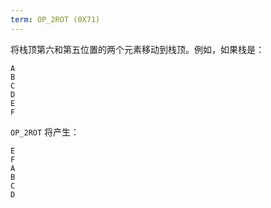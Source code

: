 ```yaml
---
term: OP_2ROT (0X71)
---
```


将栈顶第六和第五位置的两个元素移动到栈顶。例如，如果栈是：

```text
A
B
C
D
E
F
```

`OP_2ROT` 将产生：

```text
E
F
A
B
C
D
```